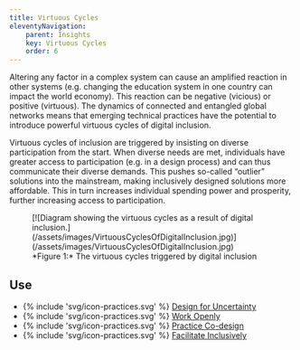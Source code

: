 ```yaml
---
title: Virtuous Cycles
eleventyNavigation:
    parent: Insights
    key: Virtuous Cycles
    order: 6
---
```


Altering any factor in a complex system can cause an amplified reaction in other systems (e.g. changing the education
system in one country can impact the world economy). This reaction can be negative (vicious) or positive (virtuous). The
dynamics of connected and entangled global networks means that emerging technical practices have the potential to
introduce powerful virtuous cycles of digital inclusion.

Virtuous cycles of inclusion are triggered by insisting on diverse participation from the start. When diverse needs are
met, individuals have greater access to participation (e.g. in a design process) and can thus communicate their diverse
demands. This pushes so-called “outlier” solutions into the mainstream, making inclusively designed solutions more
affordable. This in turn increases individual spending power and prosperity, further increasing access to participation.

<figure>
[![Diagram showing the virtuous cycles as a result of digital inclusion.](/assets/images/VirtuousCyclesOfDigitalInclusion.jpg)](/assets/images/VirtuousCyclesOfDigitalInclusion.jpg)
<figcaption>
*Figure 1:* The virtuous cycles triggered by digital inclusion
</figcaption>
</figure>

## Use

* {% include 'svg/icon-practices.svg' %} [Design for Uncertainty](/practices/DesignForUncertainty.html)
* {% include 'svg/icon-practices.svg' %} [Work Openly](/practices/WorkOpenly.html)
* {% include 'svg/icon-practices.svg' %} [Practice Co-design](/practices/PracticeCoDesign.html)
* {% include 'svg/icon-practices.svg' %} [Facilitate Inclusively](/practices/FacilitateInclusively.html)
